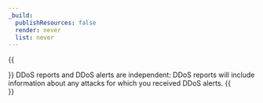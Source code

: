 ```yaml
---
_build:
  publishResources: false
  render: never
  list: never
---
```


{{<Aside type="note">}}
DDoS reports and DDoS alerts are independent: DDoS reports will include information about any attacks for which you received DDoS alerts.
{{</Aside>}}
